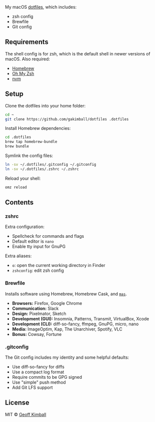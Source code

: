 My macOS [dotfiles](https://medium.com/@webprolific/getting-started-with-dotfiles-43c3602fd789#.abz8qz21x), which includes:

- zsh config
- Brewfile
- Git config

## Requirements

The shell config is for zsh, which is the default shell in newer versions of macOS. Also required:

- [Homebrew](https://brew.sh/)
- [Oh My Zsh](https://ohmyz.sh/)
- [nvm](https://github.com/nvm-sh/nvm)

## Setup

Clone the dotfiles into your home folder:

```bash
cd ~
git clone https://github.com/gakimball/dotfiles .dotfiles
```

Install Homebrew dependencies:

```bash
cd .dotfiles
brew tap homebrew-bundle
brew bundle
```

Symlink the config files:

```bash
ln -sv ~/.dotfiles/.gitconfig ~/.gitconfig
ln -sv ~/.dotfiles/.zshrc ~/.zshrc
```

Reload your shell:

```bash
omz reload
```

## Contents

### zshrc

Extra configuration:

- Spellcheck for commands and flags
- Default editor is `nano`
- Enable tty input for GnuPG

Extra aliases:

- `o`: open the current working directory in Finder
- `zshconfig`: edit zsh config

### Brewfile

Installs software using Homebrew, Homebrew Cask, and [`mas`](https://github.com/mas-cli/mas).

- **Browsers:** Firefox, Google Chrome
- **Communication:** Slack
- **Design:** Pixelmator, Sketch
- **Development (GUI):** Insomnia, Patterns, Transmit, VirtualBox, Xcode
- **Development (CLI):** diff-so-fancy, ffmpeg, GnuPG, micro, nano
- **Media:** ImageOptim, Kap, The Unarchiver, Spotify, VLC
- **Bonus:** Cowsay, Fortune

### .gitconfig

The Git config includes my identity and some helpful defaults:

- Use diff-so-fancy for diffs
- Use a compact log format
- Require commits to be GPG signed
- Use "simple" push method
- Add Git LFS support

## License

MIT &copy; [Geoff Kimball](http://geoffkimball.com)
